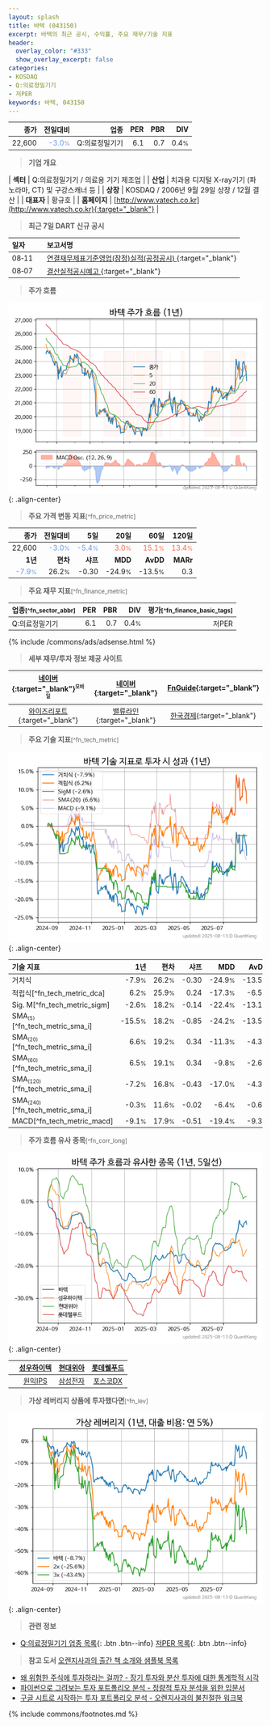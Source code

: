 ```yaml
---
layout: splash
title: 바텍 (043150)
excerpt: 바텍의 최근 공시, 수익률, 주요 재무/기술 지표
header:
  overlay_color: "#333"
  show_overlay_excerpt: false
categories:
- KOSDAQ
- Q:의료정밀기기
- 저PER
keywords: 바텍, 043150
---
```


| **종가** | **전일대비** | **업종** | **PER** | **PBR** | **DIV** |
| -------: | -----------: | -------: | ------: | ------: | ------: |
| 22,600 | <span style="color: cornflowerblue">-3.0<small>%</small></span> | Q:의료정밀기기 | 6.1 | 0.7 | 0.4<small>%</small> |

<!-- more -->


> **기업 개요**<a id="company"></a>

| <span style="white-space:nowrap;">**섹터**</span> | Q:의료정밀기기 / 의료용 기기 제조업 |
| <span style="white-space:nowrap;">**산업**</span> | 치과용 디지털 X-ray기기 (파노라마, CT) 및 구강스캐너 등 |
| <span style="white-space:nowrap;">**상장**</span> | KOSDAQ / 2006년 9월 29일 상장 / 12월 결산 |
| <span style="white-space:nowrap;">**대표자**</span> | 황규호 |
| <span style="white-space:nowrap;">**홈페이지**</span> | [http://www.vatech.co.kr](http://www.vatech.co.kr){:target="_blank"} |


> **최근 7일 DART 신규 공시**<a id="dart"></a>

| **일자** |      | **보고서명** |
| :------- | :--- | :----------- |
| 08&#x2011;11 | | [연결재무제표기준영업(잠정)실적(공정공시)              ](https://dart.fss.or.kr/dsaf001/main.do?rcpNo=20250811900531){:target="_blank"} |
| 08&#x2011;07 | | [결산실적공시예고              ](https://dart.fss.or.kr/dsaf001/main.do?rcpNo=20250807900168){:target="_blank"} |


> **주가 흐름**<a id="price"></a>

![043150](/stock/images/043150.png){: .align-center}


> **주요 가격 변동 지표**<small>[^fn_price_metric]</small>

| **종가** | **전일대비** | **5일** | **20일** | **60일** | **120일** |
| -------: | -----------: | ------: | -------: | -------: | --------: |
| 22,600 | <span style="color: cornflowerblue">-3.0<small>%</small></span> | <span style="color: cornflowerblue">-5.4<small>%</small></span> | <span style="color: tomato">3.0<small>%</small></span> | <span style="color: tomato">15.1<small>%</small></span> | <span style="color: tomato">13.4<small>%</small></span> |
| **1년** | **편차** | **샤프** | **MDD** | **AvDD** | **MARr** |
| <span style="color: cornflowerblue">-7.9<small>%</small></span> | 26.2<small>%</small> | -0.30 | -24.9<small>%</small> | -13.5<small>%</small> | 0.3 |


> **주요 재무 지표**<small>[^fn_finance_metric]</small>

| **업종**<small>[^fn_sector_abbr]</small> | **PER** | **PBR** | **DIV** | **평가**<small>[^fn_finance_basic_tags]</small> |
| :--------------------------------------- | ------: | ------: | ------: | ----------------------------------------------: |
| Q:의료정밀기기 | 6.1 | 0.7 | 0.4<small>%</small> | 저PER |



{% include /commons/ads/adsense.html %}

> **세부 재무/투자 정보 제공 사이트**

| [네이버](https://m.stock.naver.com/domestic/stock/043150/finance/summary){:target="_blank"}<sup><small>모바일</small></sup> | [네이버](https://finance.naver.com/item/coinfo.naver?code=043150){:target="_blank"} | [FnGuide](https://comp.fnguide.com/SVO2/ASP/SVD_Invest.asp?gicode=A043150&MenuYn=Y){:target="_blank"} |
| :---: | :---: | :---: |
| [와이즈리포트](https://comp.wisereport.co.kr/company/c1040001.aspx?cmp_cd=043150){:target="_blank"} | [밸류라인](https://www.valueline.co.kr/finance/summary/043150){:target="_blank"} | [한국경제](https://markets.hankyung.com/stock/043150/financial-summary){:target="_blank"} |


> **주요 기술 지표**<small>[^fn_tech_metric]</small>


![043150](/stock/images/043150_tech.png){: .align-center}

| **기술 지표** | **1년** | **편차** | **샤프** | **MDD** | **AvDD** |
| :------------ | ------: | -----------: | -------: | ------: | -------: |
| 거치식 | -7.9<small>%</small> | 26.2<small>%</small> | -0.30 | -24.9<small>%</small> | -13.5<small>%</small> |
| 적립식[^fn_tech_metric_dca] | 6.2<small>%</small> | 25.9<small>%</small> | 0.24 | -17.3<small>%</small> | -6.5<small>%</small> |
| Sig. M[^fn_tech_metric_sigm] | -2.6<small>%</small> | 18.2<small>%</small> | -0.14 | -22.4<small>%</small> | -13.1<small>%</small> |
| SMA<small><sub>(5)</sub></small>[^fn_tech_metric_sma_i] | -15.5<small>%</small> | 18.2<small>%</small> | -0.85 | -24.2<small>%</small> | -13.5<small>%</small> |
| SMA<small><sub>(20)</sub></small>[^fn_tech_metric_sma_i] | 6.6<small>%</small> | 19.2<small>%</small> | 0.34 | -11.3<small>%</small> | -4.3<small>%</small> |
| SMA<small><sub>(60)</sub></small>[^fn_tech_metric_sma_i] | 6.5<small>%</small> | 19.1<small>%</small> | 0.34 | -9.8<small>%</small> | -2.6<small>%</small> |
| SMA<small><sub>(120)</sub></small>[^fn_tech_metric_sma_i] | -7.2<small>%</small> | 16.8<small>%</small> | -0.43 | -17.0<small>%</small> | -4.3<small>%</small> |
| SMA<small><sub>(240)</sub></small>[^fn_tech_metric_sma_i] | -0.3<small>%</small> | 11.6<small>%</small> | -0.02 | -6.4<small>%</small> | -0.6<small>%</small> |
| MACD[^fn_tech_metric_macd] | -9.1<small>%</small> | 17.9<small>%</small> | -0.51 | -19.4<small>%</small> | -9.3<small>%</small> |


> **주가 흐름 유사 종목**<a id="corr"></a><small>[^fn_corr_long]</small>

![043150](/stock/images/043150_corr.png){: .align-center}

|       | [성우하이텍](/015750/) | [현대위아](/011210/) | [롯데웰푸드](/280360/) |
| :---: | :------------------------------------: | :------------------------------------: | :------------------------------------: |
|       | [원익IPS](/240810/) | [삼성전자](/005930/) | [포스코DX](/022100/) |


> **가상 레버리지 상품에 투자했다면**<a id="2x"></a><small>[^fn_lev]</small>

![043150](/stock/images/043150_2x.png){: .align-center}


> **관련 정보**

- [Q:의료정밀기기 업종 목록](/stats/sector/kosdaq_업종_의료정밀기기_종목/){: .btn .btn--info} [저PER 목록](/fn/fn_low_per/){: .btn .btn--info}

> **참고 도서** [오렌지사과의 출간 책 소개와 샘플북 목록](https://kongdori.tistory.com/691)

- [왜 위험한 주식에 투자하라는 걸까? - 장기 투자와 분산 투자에 대한 통계학적 시각](https://kongdori.tistory.com/421)
- [파이썬으로 그려보는 투자 포트폴리오 분석  - 정량적 투자 분석을 위한 입문서](https://kongdori.tistory.com/643)
- [구글 시트로 시작하는 투자 포트폴리오 분석 - 오렌지사과의 불친절한 워크북](https://kongdori.tistory.com/449)


{% include commons/footnotes.md %}